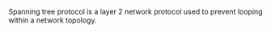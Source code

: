 Spanning tree protocol is a layer 2 network protocol used to prevent looping within a network topology.